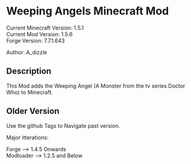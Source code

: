 Weeping Angels Minecraft Mod  
===========================

Current Minecraft Version: 1.5.1  
Current Mod Version: 1.5.6  
Forge Version: 7.7.1.643   

Author: A_dizzle  

Description
-----------
This Mod adds the Weeping Angel (A Monster from the tv series Doctor Who) to Minecraft.

Older Version
-------------

Use the github Tags to Navigate past version.  

Major itterations:  

Forge --> 1.4.5 Onwards  
Modloader --> 1.2.5 and Below 